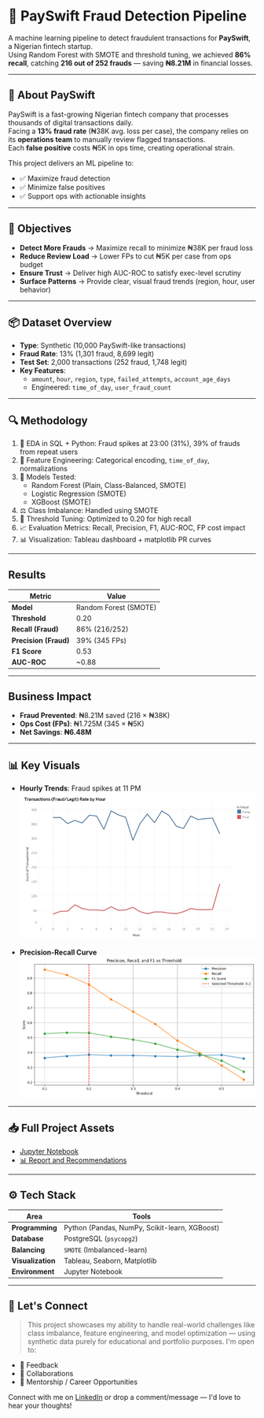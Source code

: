 # 🚨 PaySwift Fraud Detection Pipeline

A machine learning pipeline to detect fraudulent transactions for **PaySwift**, a Nigerian fintech startup.  
Using Random Forest with SMOTE and threshold tuning, we achieved **86% recall**, catching **216 out of 252 frauds** — saving **₦8.21M** in financial losses.

---

## 🏦 About PaySwift
PaySwift is a fast-growing Nigerian fintech company that processes thousands of digital transactions daily.  
Facing a **13% fraud rate** (₦38K avg. loss per case), the company relies on its **operations team** to manually review flagged transactions.  
Each **false positive** costs ₦5K in ops time, creating operational strain.

This project delivers an ML pipeline to:
- ✅ Maximize fraud detection
- ✅ Minimize false positives
- ✅ Support ops with actionable insights

---

## 🎯 Objectives
- **Detect More Frauds** → Maximize recall to minimize ₦38K per fraud loss  
- **Reduce Review Load** → Lower FPs to cut ₦5K per case from ops budget  
- **Ensure Trust** → Deliver high AUC-ROC to satisfy exec-level scrutiny  
- **Surface Patterns** → Provide clear, visual fraud trends (region, hour, user behavior)

---

## 📦 Dataset Overview
- **Type**: Synthetic (10,000 PaySwift-like transactions)  
- **Fraud Rate**: 13% (1,301 fraud, 8,699 legit)  
- **Test Set**: 2,000 transactions (252 fraud, 1,748 legit)  
- **Key Features**:
  - `amount`, `hour`, `region`, `type`, `failed_attempts`, `account_age_days`
  - Engineered: `time_of_day`, `user_fraud_count`

---

## 🔍 Methodology
1. 🧪 EDA in SQL + Python: Fraud spikes at 23:00 (31%), 39% of frauds from repeat users  
2. 🔧 Feature Engineering: Categorical encoding, `time_of_day`, normalizations  
3. 🤖 Models Tested:  
   - Random Forest (Plain, Class-Balanced, SMOTE)  
   - Logistic Regression (SMOTE)  
   - XGBoost (SMOTE)  
4. ⚖️ Class Imbalance: Handled using SMOTE  
5. 🎯 Threshold Tuning: Optimized to 0.20 for high recall  
6. 📈 Evaluation Metrics: Recall, Precision, F1, AUC-ROC, FP cost impact  
7. 📊 Visualization: Tableau dashboard + matplotlib PR curves

---

## Results

| Metric              | Value              |
|---------------------|--------------------|
| **Model**           | Random Forest (SMOTE) |
| **Threshold**       | 0.20               |
| **Recall (Fraud)**  | 86% (216/252)      |
| **Precision (Fraud)** | 39% (345 FPs)     |
| **F1 Score**        | 0.53               |
| **AUC-ROC**         | ~0.88              |

---

## Business Impact

- **Fraud Prevented**: ₦8.21M saved (216 × ₦38K)  
- **Ops Cost (FPs)**: ₦1.725M (345 × ₦5K)  
- **Net Savings**: **₦6.48M**

---

## 📊 Key Visuals

- **Hourly Trends**: Fraud spikes at 11 PM  
  ![Hourly Trends](visuals/hourly_trends.jpeg)

- **Precision-Recall Curve**  
  ![PR Curve](visuals/pr_curve.png)

---

## 📥 Full Project Assets
- [Jupyter Notebook](notebook/fraud_detection_model.ipynb)  
- [📊 Report and Recommendations](Report_and_Recommendation.md)

---

## ⚙️ Tech Stack

| Area         | Tools |
|--------------|-------|
| **Programming** | Python (Pandas, NumPy, Scikit-learn, XGBoost) |
| **Database**    | PostgreSQL (`psycopg2`) |
| **Balancing**   | `SMOTE` (Imbalanced-learn) |
| **Visualization** | Tableau, Seaborn, Matplotlib |
| **Environment** | Jupyter Notebook |

---

## 👋 Let's Connect

> This project showcases my ability to handle real-world challenges like class imbalance, feature engineering, and model optimization — using synthetic data purely for educational and portfolio purposes. I'm open to:
- 💬 Feedback
- 🤝 Collaborations
- 📢 Mentorship / Career Opportunities

Connect with me on [LinkedIn](https://www.linkedin.com/in/abdulrahman-aruna-4b564b327) or drop a comment/message — I'd love to hear your thoughts!